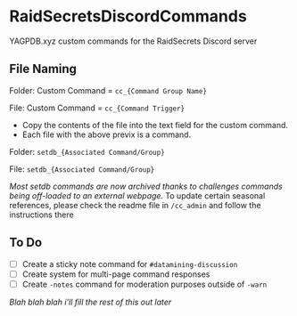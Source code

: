 # RaidSecretsDiscordCommands
YAGPDB.xyz custom commands for the RaidSecrets Discord server

## File Naming
Folder: Custom Command = `cc_{Command Group Name}` 

File: Custom Command = `cc_{Command Trigger}` 

* Copy the contents of the file into the text field for the custom command.
* Each file with the above previx is a command.


Folder: `setdb_{Associated Command/Group}`

File: `setdb_{Associated Command/Group}` 

*Most setdb commands are now archived thanks to challenges commands being off-loaded to an external webpage.*
To update certain seasonal references, please check the readme file in `/cc_admin` and follow the instructions there


## To Do
- [ ] Create a sticky note command for `#datamining-discussion`
- [ ] Create system for multi-page command responses
- [ ] Create `-notes` command for moderation purposes outside of `-warn`

*Blah blah blah i'll fill the rest of this out later*
